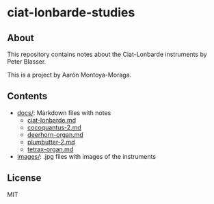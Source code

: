 # ciat-lonbarde-studies

## About

This repository contains notes about the Ciat-Lonbarde instruments by Peter Blasser.

This is a project by Aarón Montoya-Moraga.

## Contents

* [docs/](docs/): Markdown files with notes
    * [ciat-lonbarde.md](docs/ciat-lonbarde.md)
    * [cocoquantus-2.md](docs/cocoquantus-2.md)
    * [deerhorn-organ.md](docs/deerhorn-organ.md)
    * [plumbutter-2.md](docs/plumbutter-2.md)
    * [tetrax-organ.md](docs/tetrax-organ.md)
* [images/](images/): .jpg files with images of the instruments

## License

MIT